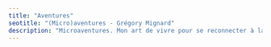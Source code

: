 ```yaml
---
title: "Aventures"
seotitle: "(Micro)aventures - Grégory Mignard"
description: "Microaventures. Mon art de vivre pour se reconnecter à la nature."
---
```

